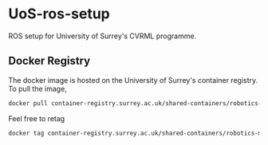 # UoS-ros-setup
ROS setup for University of Surrey's CVRML programme.


## Docker Registry
The docker image is hosted on the University of Surrey's container registry. To pull the image,
```bash
docker pull container-registry.surrey.ac.uk/shared-containers/robotics-module-2:latest
```

Feel free to retag 
```bash
docker tag container-registry.surrey.ac.uk/shared-containers/robotics-module-2:latest uos-robotics:latest
```
